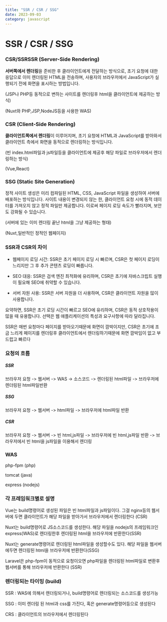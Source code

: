```yaml
---
title: "SSR / CSR / SSG"
date: 2023-09-03
category: javascript
---
```


# SSR / CSR / SSG

### CSR/SSRSSR (Server-Side Rendering)

**서버쪽에서 렌더링**을 준비한 후 클라이언트에게 전달하는 방식으로, 초기 요청에 대한 응답으로 이미 렌더링된 HTML을 전송하며, 사용자의 브라우저에서 JavaScript가 실행되기 전에 화면을 표시하는 방법입니다.

(JSP나 PHP등 동적으로 변하는 사이트를 렌더링후 html을 클라이언트에 제공하는 방식)

(Nuxt와 PHP,JSP,NodeJS등을 사용한 WAS)

### CSR (Client-Side Rendering)

**클라이언트쪽에서 렌더링**이 이루어지며, 초기 요청에 HTML과 JavaScript를 받아와서 클라이언트 측에서 화면을 동적으로 렌더링하는 방식입니다.

(빈 index.html파일과 js파일등을 클라이언트에 제공후 해당 파일로 브라우저에서 렌더링하는 방식)

(Vue,React)

### SSG (Static Site Generation)

정적 사이트 생성은 미리 컴파일된 HTML, CSS, JavaScript 파일을 생성하여 서버에 배포하는 방식입니다. 사이트 내용이 변경되지 않는 한, 클라이언트 요청 시에 동적 데이터를 가져오지 않고 정적 파일만 제공합니다. 이로써 페이지 로딩 속도가 빨라지며, 보안도 강화될 수 있습니다.

(서버에 있는 이미 렌더링 끝난 html을 그냥 제공하는 형태)

(Nuxt,일반적인 정적인 웹페이지)

### SSR과 CSR의 차이

* 웹페이지 로딩 시간: SSR은 초기 페이지 로딩 시 빠르며, CSR은 첫 페이지 로딩이 느리지만 그 후 추가 콘텐츠 로딩이 빠릅니다.

* SEO 대응: SSR은 검색 엔진 최적화에 유리하며, CSR은 초기에 자바스크립트 실행이 필요해 SEO에 취약할 수 있습니다.

* 서버 자원 사용: SSR은 서버 자원을 더 사용하며, CSR은 클라이언트 자원을 많이 사용합니다.

요약하면, SSR은 초기 로딩 시간이 빠르고 SEO에 유리하며, CSR은 동적 상호작용이 많을 때 유용합니다. 선택은 웹 애플리케이션의 특성과 요구사항에 따라 달라집니다.

SSR은 매번 요청마다 페이지를 받아오기때문에 화면이 깜박이지만, CSR은 초기에 조금 느리게 페이지를 렌더링후 클라이언트에서 렌더링하기때문에 화면 깜박임이 없고 부드럽고 빠르다

### 요청의 흐름

##### SSR

브라우저 요청 -> 웹서버 -> WAS -> 소스코드 -> 렌더링된 html파일 -> 브라우저에 렌더링된 html파일반환

##### SSG

브라우저 요청 -> 웹서버 -> html파일 -> 브라우저에 html파일 반환

##### CSR

브라우저 요청 -> 웹서버 -> 빈 html,js파일 -> 브라우저에 빈 html,js파일 반환 -> 브라우저에서 빈 html을 js파일을 이용해서 렌더링

### WAS

php-fpm (php)

tomcat (java)

express (nodejs)

### 각 프레임워크별로 설명

Vue는 build명령어로 생성된 파일은 빈 html파일과 js파일이다. 그걸 nginx등의 웹서버에 두면 클라이언트가 해당 파일을 받아가서 브라우저에서 렌더링한다 (CSR)

Nuxt는 build명령어로 JS소스코드를 생성한다. 해당 파일을 nodejs의 프레임워크인 express(WAS)로 렌더링한후 렌더링된 html을 브라우저에 반환한다(SSR)

Nuxt는 generate명령어로 렌더링된 html파일을 생성할수도 있다. 해당 파일을 웹서버에두면 렌더링된 html을 브라우저에 반환한다(SSG)

Laravel은 php-fpm이 동적으로 요청이오면 php파일을 렌더링된 html파일로 변환후 웹서버를 통해 브라우저에 반환한다 (SSR)

### 렌더링되는 타이밍 (build)

SSR : WAS에 의해서 렌더링되거나, build명령어로 렌더링되는 소스코드를 생성가능

SSG : 이미 렌더링 된 html과 css를 가진다, 혹은 generate명령어등으로 생성된다

CRS : 클라이언트의 브라우저에서 렌더링된다
